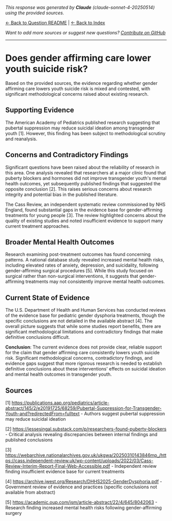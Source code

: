 <!-- 
Generated by: claude
Model: claude-sonnet-4-20250514
Prompt type: sources
Generated at: 2025-06-10T20:21:03.490253
-->

*This response was generated by **Claude** (claude-sonnet-4-20250514) using the provided sources.*

[← Back to Question README](README.md) | [← Back to Index](../README.md)

*Want to add more sources or suggest new questions? [Contribute on GitHub](https://github.com/justinwest/SuggestedSources)*

---

# Does gender affirming care lower youth suicide risk?

Based on the provided sources, the evidence regarding whether gender affirming care lowers youth suicide risk is mixed and contested, with significant methodological concerns raised about existing research.

## Supporting Evidence

The American Academy of Pediatrics published research suggesting that pubertal suppression may reduce suicidal ideation among transgender youth [1]. However, this finding has been subject to methodological scrutiny and reanalysis.

## Concerns and Contradictory Findings

Significant questions have been raised about the reliability of research in this area. One analysis revealed that researchers at a major clinic found that puberty blockers and hormones did not improve transgender youth's mental health outcomes, yet subsequently published findings that suggested the opposite conclusion [2]. This raises serious concerns about research integrity and potential bias in the published literature.

The Cass Review, an independent systematic review commissioned by NHS England, found substantial gaps in the evidence base for gender-affirming treatments for young people [3]. The review highlighted concerns about the quality of existing studies and noted insufficient evidence to support many current treatment approaches.

## Broader Mental Health Outcomes

Research examining post-treatment outcomes has found concerning patterns. A national database study revealed increased mental health risks, including elevated rates of anxiety, depression, and suicidality, following gender-affirming surgical procedures [5]. While this study focused on surgical rather than non-surgical interventions, it suggests that gender-affirming treatments may not consistently improve mental health outcomes.

## Current State of Evidence

The U.S. Department of Health and Human Services has conducted reviews of the evidence base for pediatric gender dysphoria treatments, though the specific conclusions are not detailed in the available abstract [4]. The overall picture suggests that while some studies report benefits, there are significant methodological limitations and contradictory findings that make definitive conclusions difficult.

**Conclusion**: The current evidence does not provide clear, reliable support for the claim that gender affirming care consistently lowers youth suicide risk. Significant methodological concerns, contradictory findings, and evidence gaps suggest that more rigorous research is needed to establish definitive conclusions about these interventions' effects on suicidal ideation and mental health outcomes in transgender youth.

## Sources

[1] https://publications.aap.org/pediatrics/article-abstract/145/2/e20191725/68259/Pubertal-Suppression-for-Transgender-Youth-and?redirectedFrom=fulltext - Authors suggest pubertal suppression may reduce suicidal ideation

[2] https://jessesingal.substack.com/p/researchers-found-puberty-blockers - Critical analysis revealing discrepancies between internal findings and published conclusions

[3] https://webarchive.nationalarchives.gov.uk/ukgwa/20250310143846mp_/https://cass.independent-review.uk/wp-content/uploads/2022/03/Cass-Review-Interim-Report-Final-Web-Accessible.pdf - Independent review finding insufficient evidence base for current treatments

[4] https://archive.jwest.org/Research/DHHS2025-GenderDysphoria.pdf - Government review of evidence and practices (specific conclusions not available from abstract)

[5] https://academic.oup.com/jsm/article-abstract/22/4/645/8042063 - Research finding increased mental health risks following gender-affirming surgery